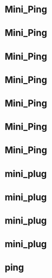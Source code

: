 # Mini_Ping
# Mini_Ping
# Mini_Ping
# Mini_Ping
# Mini_Ping
# Mini_Ping
# Mini_Ping
# mini_plug
# mini_plug
# mini_plug
# mini_plug
# ping

